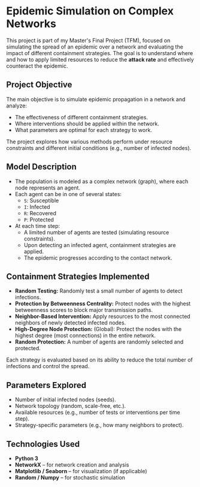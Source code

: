 # Epidemic Simulation on Complex Networks

This project is part of my Master's Final Project (TFM), focused on simulating the spread of an epidemic over a network and evaluating the impact of different containment strategies. The goal is to understand where and how to apply limited resources to reduce the **attack rate** and effectively counteract the epidemic.

## Project Objective

The main objective is to simulate epidemic propagation in a network and analyze:

- The effectiveness of different containment strategies.
- Where interventions should be applied within the network.
- What parameters are optimal for each strategy to work.

The project explores how various methods perform under resource constraints and different initial conditions (e.g., number of infected nodes).

##  Model Description

- The population is modeled as a complex network (graph), where each node represents an agent.
- Each agent can be in one of several states:
  - `S`: Susceptible
  - `I`: Infected
  - `R`: Recovered
  - `P`: Protected
- At each time step:
  - A limited number of agents are tested (simulating resource constraints).
  - Upon detecting an infected agent, containment strategies are applied.
  - The epidemic progresses according to the contact network.

## Containment Strategies Implemented

- **Random Testing:** Randomly test a small number of agents to detect infections.
- **Protection by Betweenness Centrality:** Protect nodes with the highest betweenness scores to block major transmission paths.
- **Neighbor-Based Intervention:** Apply resources to the most connected neighbors of newly detected infected nodes.
- **High-Degree Node Protection:** (Global): Protect the nodes with the highest degree (most connections) in the    entire network.
- **Random Protection:** A number of agents are randomly selected and protected.

Each strategy is evaluated based on its ability to reduce the total number of infections and control the spread.

## Parameters Explored

- Number of initial infected nodes (seeds).
- Network topology (random, scale-free, etc.).
- Available resources (e.g., number of tests or interventions per time step).
- Strategy-specific parameters (e.g., how many neighbors to protect).

## Technologies Used

- **Python 3**
- **NetworkX** – for network creation and analysis
- **Matplotlib / Seaborn** – for visualization (if applicable)
- **Random / Numpy** – for stochastic simulation


